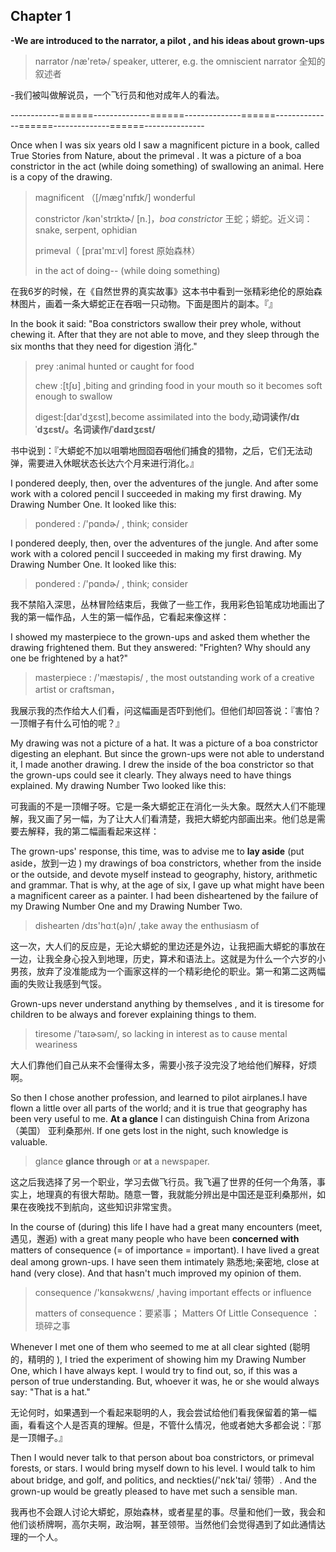 ## Chapter 1

**-We are introduced to the narrator, a pilot , and his ideas about grown-ups**

> narrator  /næ'retɚ/  speaker, utterer, e.g. the omniscient narrator  全知的叙述者

-我们被叫做解说员，一个飞行员和他对成年人的看法。

------------======--------------======--------------======--------------======--------------======---------------

Once when I was six years old I saw a magnificent picture in a book, called True Stories from Nature, about the primeval . It was a picture of a boa constrictor in the act (while doing something)  of swallowing an animal. Here is a copy of the drawing.

> magnificent （[/mæɡ'nɪfɪk/]  wonderful
>
>  constrictor /kən'strɪktɚ/  [n.]，*boa constrictor*  王蛇；蟒蛇。近义词： snake, serpent, ophidian
>
> primeval（ [praɪ'mɪːvl] forest 原始森林）
>
> in the act  of doing-- (while doing something) 

在我6岁的时候，在《自然世界的真实故事》这本书中看到一张精彩绝伦的原始森林图片，画着一条大蟒蛇正在吞咽一只动物。下面是图片的副本。『』

In the book it said: "Boa constrictors swallow their prey whole, without chewing it. After that they are not able to move, and they sleep through the six months that they need for digestion 消化." 

>  prey :animal hunted or caught for food
>
> chew :[tʃʊ] ,biting and grinding food in your mouth so it becomes soft enough to swallow
>
> digest:[daɪ'dʒɛst],become assimilated into the body,**动词读作/dɪˈdʒɛst/。名词读作/ˈdaɪdʒɛst/**

书中说到：『大蟒蛇不加以咀嚼地囫囵吞咽他们捕食的猎物，之后，它们无法动弹，需要进入休眠状态长达六个月来进行消化。』

I pondered deeply, then, over the adventures of the jungle. And after some work with a colored pencil I succeeded in making my first drawing. My Drawing Number One. It looked like this: 

> pondered : /'pɑndɚ/ , think; consider

I pondered deeply, then, over the adventures of the jungle. And after some work with a colored pencil I succeeded in making my first drawing. My Drawing Number One. It looked like this: 

> pondered : /'pɑndɚ/ , think; consider

我不禁陷入深思，丛林冒险结束后，我做了一些工作，我用彩色铅笔成功地画出了我的第一幅作品，人生的第一幅作品，它看起来像这样：

I showed my masterpiece to the grown-ups and asked them whether the drawing frightened them. But they answered: "Frighten? Why should any one be frightened by a hat?"

> masterpiece : /'mæstəpis/  , the most outstanding work of a creative artist or craftsman， 

我展示我的杰作给大人们看，问这幅画是否吓到他们。但他们却回答说：『害怕？一顶帽子有什么可怕的呢？』

My drawing was not a picture of a hat. It was a picture of a boa constrictor digesting an elephant. But since the grown-ups were not able to understand it, I made another drawing. I drew the inside of the boa constrictor so that the grown-ups could see it clearly. They always need to have things explained. My drawing Number Two looked like this: 

可我画的不是一顶帽子呀。它是一条大蟒蛇正在消化一头大象。既然大人们不能理解，我又画了另一幅，为了让大人们看清楚，我把大蟒蛇内部画出来。他们总是需要去解释，我的第二幅画看起来这样：

The grown-ups' response, this time, was to advise me to **lay aside** (put aside，放到一边 ) my drawings of boa constrictors, whether from the inside or the outside, and devote myself instead to geography, history, arithmetic and grammar. That is why, at the age of six, I gave up what might have been a magnificent career as a painter. I had been disheartened by the failure of my Drawing Number One and my Drawing Number Two.

> dishearten   /dɪs'hɑːt(ə)n/ ,take away the enthusiasm of

这一次，大人们的反应是，无论大蟒蛇的里边还是外边，让我把画大蟒蛇的事放在一边，让我全身心投入到地理，历史，算术和语法上。这就是为什么一个六岁的小男孩，放弃了没准能成为一个画家这样的一个精彩绝伦的职业。第一和第二这两幅画的失败让我感到气馁。

Grown-ups never understand anything by themselves , and it is tiresome for children to be always and forever explaining things to them.

> tiresome  /'taɪɚsəm/, so lacking in interest as to cause mental weariness

大人们靠他们自己从来不会懂得太多，需要小孩子没完没了地给他们解释，好烦啊。

So then I chose another profession, and learned to pilot airplanes.I have flown a little over all parts of the world; and it is true that geography has been very useful to me. **At a glance** I can distinguish China from Arizona（美国） 亚利桑那州. If one gets lost in the night, such knowledge is valuable.

> glance  **glance through** or **at** a newspaper.

这之后我选择了另一个职业，学习去做飞行员。我飞遍了世界的任何一个角落，事实上，地理真的有很大帮助。随意一瞥，我就能分辨出是中国还是亚利桑那州，如果在夜晚找不到航向，这些知识非常宝贵。

In the course of (during) this life I have had a great many encounters (meet, 遇见，邂逅) with a great many people who have been **concerned with** matters of consequence (= of importance = important). I have lived a great deal among grown-ups. I have seen them intimately 熟悉地;亲密地, close at hand (very close). And that hasn't much improved my opinion of them.

> consequence  /'kɑnsəkwɛns/ ,having important effects or influence
>
> matters of consequence：要紧事； Matters Of Little Consequence ：琐碎之事

Whenever I met one of them who seemed to me at all clear sighted (聪明的，精明的 ), I tried the experiment of showing him my Drawing Number One, which I have always kept. I would try to find out, so, if this was a person of true understanding. But, whoever it was, he or she would always say: "That is a hat."

无论何时，如果遇到一个看起来聪明的人，我会尝试给他们看我保留着的第一幅画，看看这个人是否真的理解。但是，不管什么情况，他或者她大多都会说：『那是一顶帽子。』

Then I would never talk to that person about boa constrictors, or primeval forests, or stars. I would bring myself down to his level. I would talk to him about bridge, and golf, and politics, and neckties(/'nɛk'tai/ 领带）. And the grown-up would be greatly pleased to have met such a sensible man. 

我再也不会跟人讨论大蟒蛇，原始森林，或者星星的事。尽量和他们一致，我会和他们谈桥牌啊，高尔夫啊，政治啊，甚至领带。当然他们会觉得遇到了如此通情达理的一个人。
